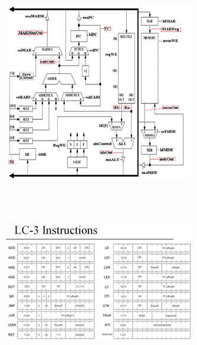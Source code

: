 ![](https://github.com/isaiMercado/Digital-Systems-Class-Projects/blob/master/Lab12/LC3_h1.gif)
</br>
</br>
</br>
</br>
</br>
</br>
</br>
</br>
![](https://github.com/isaiMercado/Digital-Systems-Class-Projects/blob/master/Lab12/LC3_Instructions.gif)
